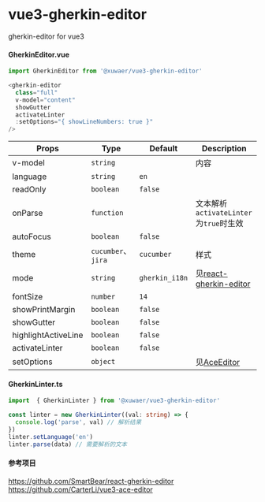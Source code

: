 # vue3-gherkin-editor

gherkin-editor for vue3

#### GherkinEditor.vue

```typescript
import GherkinEditor from '@xuwaer/vue3-gherkin-editor'

<gherkin-editor
  class="full"
  v-model="content"
  showGutter
  activateLinter
  :setOptions="{ showLineNumbers: true }"
/>
```

| Props               | Type               | Default        | Description                                                                             |
| ------------------- | ------------------ | -------------- | --------------------------------------------------------------------------------------- |
| v-model             | `string`           |                | 内容                                                                                    |
| language            | `string`           | `en`           |
| readOnly            | `boolean`          | `false`        |
| onParse             | `function`         |                | 文本解析<br>`activateLinter`为`true`时生效                                                                                |
| autoFocus           | `boolean`          | `false`        |                                                                                         |
| theme               | `cucumber`、`jira` | `cucumber`     | 样式                                                                                    |
| mode                | `string`           | `gherkin_i18n` | 见[react-gherkin-editor](https://github.com/SmartBear/react-gherkin-editor)             |
| fontSize            | `number`           | `14`           |                                                                                         |
| showPrintMargin     | `boolean`          | `false`        |                                                                                         |
| showGutter          | `boolean`          | `false`        |                                                                                         |
| highlightActiveLine | `boolean`          | `false`        |                                                                                         |
| activateLinter      | `boolean`          | `false`        |                                                                                         |
| setOptions          | `object`           |                | 见[AceEditor](https://ajaxorg.github.io/ace-api-docs/interfaces/Ace.EditorOptions.html) |


#### GherkinLinter.ts
```typescript
import  { GherkinLinter } from '@xuwaer/vue3-gherkin-editor'

const linter = new GherkinLinter((val: string) => {
  console.log('parse', val) // 解析结果
})
linter.setLanguage('en')
linter.parse(data) // 需要解析的文本
```

#### 参考项目

https://github.com/SmartBear/react-gherkin-editor
https://github.com/CarterLi/vue3-ace-editor
